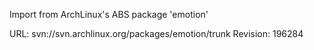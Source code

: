 Import from ArchLinux's ABS package 'emotion'

URL: svn://svn.archlinux.org/packages/emotion/trunk
Revision: 196284
